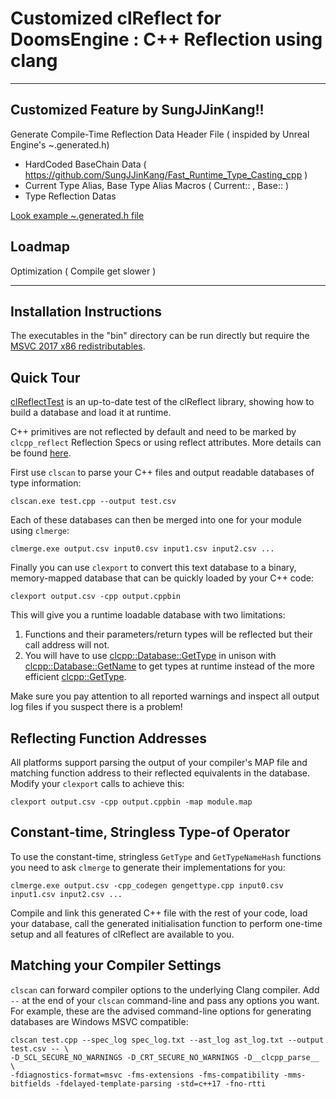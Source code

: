 
Customized clReflect for DoomsEngine : C++ Reflection using clang
=====================================

- - -

Customized Feature by SungJJinKang!!
-------------------------

Generate Compile-Time Reflection Data Header File ( inspided by Unreal Engine's ~.generated.h)
- HardCoded BaseChain Data ( https://github.com/SungJJinKang/Fast_Runtime_Type_Casting_cpp )
- Current Type Alias, Base Type Alias Macros ( Current:: , Base:: )
- Type Reflection Datas 

[Look example ~.generated.h file](https://github.com/SungJJinKang/clReflect/tree/doom_engine_version/src/clReflectScan/example)

Loadmap
-------------------------

Optimization ( Compile get slower )           


--------------------------------------------------


Installation Instructions
-------------------------

The executables in the "bin" directory can be run directly but require the [MSVC 2017 x86 redistributables](https://go.microsoft.com/fwlink/?LinkId=746571).

Quick Tour
----------

[clReflectTest](https://github.com/Celtoys/clReflect/tree/master/src/clReflectTest) is an up-to-date test of the clReflect library, showing how to build a database and load it at runtime.

C++ primitives are not reflected by default and need to be marked by `clcpp_reflect` Reflection Specs or using reflect attributes. More details can be found [here](https://github.com/Celtoys/clReflect/blob/master/doc/MarkingPrimitivesForReflection.md).

First use `clscan` to parse your C++ files and output readable databases of type information:

```
clscan.exe test.cpp --output test.csv
```

Each of these databases can then be merged into one for your module using `clmerge`:

```
clmerge.exe output.csv input0.csv input1.csv input2.csv ...
```

Finally you can use `clexport` to convert this text database to a binary, memory-mapped database that can be quickly loaded by your C++ code:

```
clexport output.csv -cpp output.cppbin
```

This will give you a runtime loadable database with two limitations:

1. Functions and their parameters/return types will be reflected but their call address will not.
2. You will have to use [clcpp::Database::GetType](https://github.com/Celtoys/clReflect/blob/master/inc/clcpp/clcpp.h#L885) in unison with [clcpp::Database::GetName](https://github.com/Celtoys/clReflect/blob/master/inc/clcpp/clcpp.h#L881) to get types at runtime instead of the more efficient [clcpp::GetType](https://github.com/Celtoys/clReflect/blob/master/inc/clcpp/clcpp.h#L934).

Make sure you pay attention to all reported warnings and inspect all output log files if you suspect there is a problem!

Reflecting Function Addresses
-----------------------------

All platforms support parsing the output of your compiler's MAP file and matching function address to their reflected equivalents in the database. Modify your `clexport` calls to achieve this:

```
clexport output.csv -cpp output.cppbin -map module.map
```

Constant-time, Stringless Type-of Operator
------------------------------------------

To use the constant-time, stringless `GetType` and `GetTypeNameHash` functions you need to ask `clmerge` to generate their implementations for you:

```
clmerge.exe output.csv -cpp_codegen gengettype.cpp input0.csv input1.csv input2.csv ...
```

Compile and link this generated C++ file with the rest of your code, load your database, call the generated initialisation function to perform one-time setup and all features of clReflect are available to you.

Matching your Compiler Settings
-------------------------------

`clscan` can forward compiler options to the underlying Clang compiler. Add `--` at the end of your `clscan` command-line and pass any options you want. For example, these are the advised command-line options for generating databases are Windows MSVC compatible:

```
clscan test.cpp --spec_log spec_log.txt --ast_log ast_log.txt --output test.csv -- \
-D_SCL_SECURE_NO_WARNINGS -D_CRT_SECURE_NO_WARNINGS -D__clcpp_parse__ \
-fdiagnostics-format=msvc -fms-extensions -fms-compatibility -mms-bitfields -fdelayed-template-parsing -std=c++17 -fno-rtti
```
